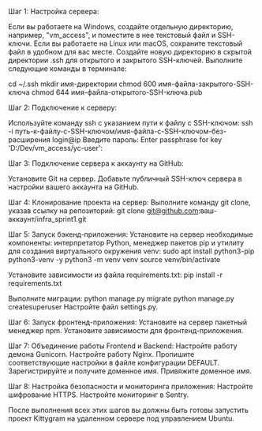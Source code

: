Шаг 1: Настройка сервера:

Если вы работаете на Windows, создайте отдельную директорию, например, "vm_access", и поместите в нее текстовый файл и SSH-ключи.
Если вы работаете на Linux или macOS, сохраните текстовый файл в удобном для вас месте. Создайте новую директорию в скрытой директории .ssh для открытого и закрытого SSH-ключей. Выполните следующие команды в терминале:

cd ~/.ssh
mkdir имя-директории
chmod 600 имя-файла-закрытого-SSH-ключа
chmod 644 имя-файла-открытого-SSH-ключа.pub

Шаг 2: Подключение к серверу:

Используйте команду ssh с указанием пути к файлу с SSH-ключом:
ssh -i путь-к-файлу-с-SSH-ключом/имя-файла-с-SSH-ключом-без-расширения login@ip
Введите пароль:
Enter passphrase for key 'D:/Dev/vm_access/yc-user':

Шаг 3: Подключение сервера к аккаунту на GitHub:

Установите Git на сервер.
Добавьте публичный SSH-ключ сервера в настройки вашего аккаунта на GitHub.

Шаг 4: Клонирование проекта на сервер:
Выполните команду git clone, указав ссылку на репозиторий:
git clone git@github.com:ваш-аккаунт/infra_sprint1.git

Шаг 5: Запуск бэкенд-приложения:
Установите на сервер необходимые компоненты: интерпретатор Python, менеджер пакетов pip и утилиту для создания виртуального окружения venv:
sudo apt install python3-pip python3-venv -y
python3 -m venv venv
source venv/bin/activate

Установите зависимости из файла requirements.txt:
pip install -r requirements.txt

Выполните миграции:
python manage.py migrate
python manage.py createsuperuser
Настройте файл settings.py.

Шаг 6: Запуск фронтенд-приложения:
Установите на сервер пакетный менеджер npm.
Установите зависимости для фронтенд-приложения.

Шаг 7: Объединение работы Frontend и Backend:
Настройте работу демона Gunicorn.
Настройте работу Nginx.
Пропишите соответствующие настройки в файле конфигурации DEFAULT.
Зарегистрируйте и получите доменное имя.
Привяжите доменное имя.

Шаг 8: Настройка безопасности и мониторинга приложения:
Настройте шифрование HTTPS.
Настройте мониторинг в Sentry.

После выполнения всех этих шагов вы должны быть готовы запустить проект Kittygram на удаленном сервере под управлением Ubuntu.
